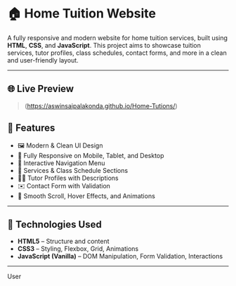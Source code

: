 # 🏠 Home Tuition Website

A fully responsive and modern website for home tuition services, built using **HTML**, **CSS**, and **JavaScript**. This project aims to showcase tuition services, tutor profiles, class schedules, contact forms, and more in a clean and user-friendly layout.

---

## 🌐 Live Preview
> (https://aswinsaipalakonda.github.io/Home-Tutions/)

## 📌 Features

- 🖼️ Modern & Clean UI Design
- 📱 Fully Responsive on Mobile, Tablet, and Desktop
- 🎯 Interactive Navigation Menu
- 📅 Services & Class Schedule Sections
- 👩‍🏫 Tutor Profiles with Descriptions
- ✉️ Contact Form with Validation
- 🎨 Smooth Scroll, Hover Effects, and Animations

---

## 🚀 Technologies Used

- **HTML5** – Structure and content
- **CSS3** – Styling, Flexbox, Grid, Animations
- **JavaScript (Vanilla)** – DOM Manipulation, Form Validation, Interactions

---

User
